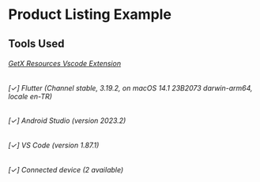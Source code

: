 # Product Listing Example

## Tools Used
###### [GetX Resources Vscode Extension](https://marketplace.visualstudio.com/items?itemName=RaudinMoreno.getxresources)
###### [✓] Flutter (Channel stable, 3.19.2, on macOS 14.1 23B2073 darwin-arm64, locale en-TR)
###### [✓] Android Studio (version 2023.2)
###### [✓] VS Code (version 1.87.1)
###### [✓] Connected device (2 available)
